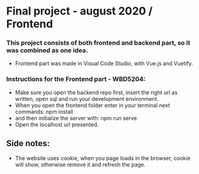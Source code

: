 # Final project - august 2020 / Frontend

### This project consists of both frontend and backend part, so it was combined as one idea. 
* Frontend part was made in Visual Code Studio, with Vue.js and Vuetify.


### Instructions for the Frontend part - WBD5204:
- Make sure you open the backend repo first, insert the right url as written, open sql and run your development environment.
- When you open the frontend folder enter in your terminal next commands:
npm install
- and then initialize the server with:
npm run serve
- Open the localhost url presented.

## Side notes:

- The website uses cookie, when you page loads in the browser, cookie will show, otherwise remove it and refresh the page.




